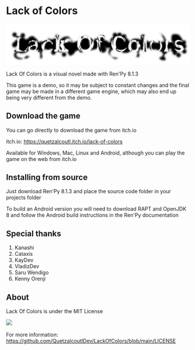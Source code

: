 # Lack of Colors

![](https://github.com/QuetzalcoutlDev/LackOfColors/blob/main/game/gui/Logo.png?raw=true)

Lack Of Colors is a visual novel made with Ren'Py 8.1.3

This game is a demo, so it may be subject to constant changes and the final game may be made in a different game engine, which may also end up being very different from the demo.

## Download the game

You can go directly to download the game from itch.io

itch.io: https://quetzalcoutl.itch.io/lack-of-colors

Available for Windows, Mac, Linux and Android, although you can play the game on the web from itch.io

## Installing from source

Just download Ren'Py 8.1.3 and place the source code folder in your projects folder

To build an Android version you will need to download RAPT and OpenJDK 8 and follow the Android build instructions in the Ren'Py documentation

## Special thanks

1. Kanashi
2. Cataxis
3. KayDev
4. VladizDev
5. Saru Wendigo
6. Kenny Orenji

## About

Lack Of Colors is under the MIT License

![](https://upload.wikimedia.org/wikipedia/commons/0/0c/MIT_logo.svg)

For more information: https://github.com/QuetzalcoutlDev/LackOfColors/blob/main/LICENSE